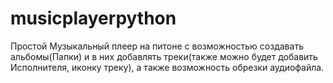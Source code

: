 # musicplayerpython
Простой Музыкальный плеер на питоне с возможностью создавать альбомы(Папки) и
в них добавлять треки(также можно будет добавить Исполнителя, иконку треку), 
а также возможность обрезки аудиофайла.
